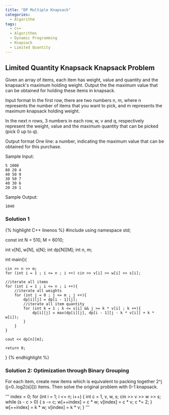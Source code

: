 ```yaml
---
title: "DP Multiple Knapsack"
categories:
  - Algorithm
tags:
  - C++
  - Algorithms
  - Dynamic Programming
  - Knapsack
  - Limited Quantity
---
```


## Limited Quantity Knapsack Knapsack Problem

Given an array of items, each item has weight, value and quantity and the knapsack's maximum holding weight.
Output the the maximum value that can be obtained for holding these items in knapsack.  

Input format
In the first row, there are two numbers n, m, where n represents the number of items that you want to pick, and m represents the maximum knapsack holding weight.  

In the next n rows, 3 numbers in each row, w, v and q, respectively represent the weight, value and the maximum quantity that can be picked (pick 0 up to q).  

Output format
One line: a number, indicating the maximum value that can be obtained for this purchase.

Sample Input:
```
5 1000
80 20 4
40 50 9
30 50 7
40 30 6
20 20 1
```
Sample Output:
```
1040
```

### Solution 1

{% highlight C++ linenos %}
#include <iostream>
using namespace std;

const int N = 510, M = 6010;

int v[N], w[N], s[N];
int dp[N][M];
int n, m;


int main(){

    cin >> n >> m;
    for (int i = 1 ; i <= n ; i ++) cin >> v[i] >> w[i] >> s[i];

    //iterate all items
    for (int i = 1 ; i <= n ; i ++){
        //iterate all weights
        for (int j = 0 ; j <= m ; j ++){
            dp[i][j] = dp[i - 1][j];
            //iterate all item quantity
            for (int k = 1 ; k <= s[i] && j >= k * v[i] ; k ++){
                dp[i][j] = max(dp[i][j], dp[i - 1][j - k * v[i]] + k * w[i]);
            }
        }
    }

    cout << dp[n][m];

    return 0;
}
{% endhighlight %}

### Solution 2: Optimization through Binary Grouping

For each item, create new items which is equivalent to packing together 2^j (j=0..log2(s[i])) items.
Then solve the original problem with 0-1 knapsack.


'''
index = 0;
for (int i = 1; i <= n; i++) {
  int c = 1, v, w, s;
  cin >> v >> w >> s;
  while (s - c > 0) {
    s -= c;
    w[++index] = c * w;
    v[index] = c * v;
    c *= 2;
  }
  w[++index] = k * w;
  v[index] = k * v;
}
'''
